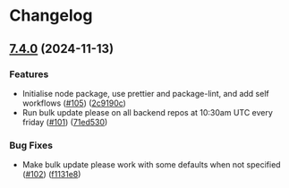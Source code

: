 # Changelog

## [7.4.0](https://github.com/hedia-team/.github/compare/v7.3.0...v7.4.0) (2024-11-13)


### Features

* Initialise node package, use prettier and package-lint, and add self workflows ([#105](https://github.com/hedia-team/.github/issues/105)) ([2c9190c](https://github.com/hedia-team/.github/commit/2c9190cf96d85ca91602b9506e82a993dcf9a56e))
* Run bulk update please on all backend repos at 10:30am UTC every friday ([#101](https://github.com/hedia-team/.github/issues/101)) ([71ed530](https://github.com/hedia-team/.github/commit/71ed53001dff1a9efdb25b76b48ad6aa2a633cc1))


### Bug Fixes

* Make bulk update please work with some defaults when not specified ([#102](https://github.com/hedia-team/.github/issues/102)) ([f1131e8](https://github.com/hedia-team/.github/commit/f1131e80e4df25687e2c781309a31853c38a09a6))
